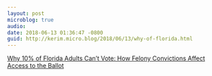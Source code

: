 ```yaml
---
layout: post
microblog: true
audio: 
date: 2018-06-13 01:36:47 -0800
guid: http://kerim.micro.blog/2018/06/13/why-of-florida.html
---
```

[Why 10% of Florida Adults Can’t Vote: How Felony Convictions Affect Access to the Ballot](https://www.nytimes.com/interactive/2016/10/06/us/unequal-effect-of-laws-that-block-felons-from-voting.html)
